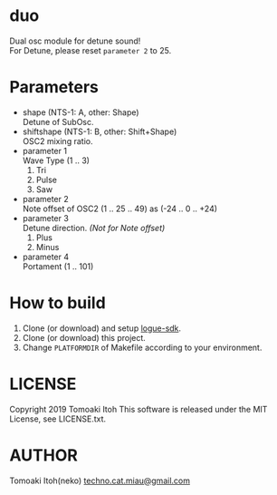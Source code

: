 # duo
Dual osc module for detune sound!  
For Detune, please reset `parameter 2` to 25.

# Parameters
- shape (NTS-1: A, other: Shape)  
Detune of SubOsc.
- shiftshape (NTS-1: B, other: Shift+Shape)  
OSC2 mixing ratio.
- parameter 1  
Wave Type (1 .. 3)
  1. Tri
  1. Pulse
  1. Saw
- parameter 2  
Note offset of OSC2 (1 .. 25 .. 49) as (-24 .. 0 .. +24)
- parameter 3  
Detune direction. *(Not for Note offset)*  
  1. Plus
  1. Minus
- parameter 4  
Portament (1 .. 101)

# How to build
1. Clone (or download) and setup [logue-sdk](https://github.com/korginc/logue-sdk).
1. Clone (or download) this project.
1. Change `PLATFORMDIR` of Makefile according to your environment.

# LICENSE
Copyright 2019 Tomoaki Itoh
This software is released under the MIT License, see LICENSE.txt.

# AUTHOR
Tomoaki Itoh(neko) techno.cat.miau@gmail.com
